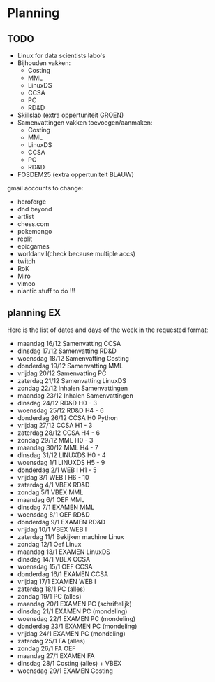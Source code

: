 # Planning

## TODO

- Linux for data scientists labo's
- Bijhouden vakken:
  - Costing
  - MML
  - LinuxDS
  - CCSA
  - PC
  - RD&D
- Skillslab (extra oppertuniteit GROEN)
- Samenvattingen vakken toevoegen/aanmaken:
  - Costing
  - MML
  - LinuxDS
  - CCSA
  - PC
  - RD&D
- FOSDEM25 (extra oppertuniteit BLAUW)

gmail accounts to change:

- heroforge
- dnd beyond
- artlist
- chess.com
- pokemongo
- replit
- epicgames
- worldanvil(check because multiple accs)
- twitch
- RoK
- Miro
- vimeo
- niantic
stuff to do !!!

## planning EX

Here is the list of dates and days of the week in the requested format:

- maandag 16/12  Samenvatting CCSA
- dinsdag 17/12  Samenvatting RD&D
- woensdag 18/12  Samenvatting Costing
- donderdag 19/12  Samenvatting MML
- vrijdag 20/12  Samenvatting PC
- zaterdag 21/12  Samenvatting LinuxDS
- zondag 22/12  Inhalen Samenvattingen
- maandag 23/12  Inhalen Samenvattingen
- dinsdag 24/12  RD&D H0 - 3
- woensdag 25/12  RD&D H4 - 6
- donderdag 26/12  CCSA H0 Python
- vrijdag 27/12  CCSA H1 - 3
- zaterdag 28/12  CCSA H4 - 6
- zondag 29/12  MML H0 - 3
- maandag 30/12  MML H4 - 7
- dinsdag 31/12  LINUXDS H0 - 4
- woensdag 1/1  LINUXDS H5 - 9
- donderdag 2/1  WEB I H1 - 5
- vrijdag 3/1  WEB I H6 - 10
- zaterdag 4/1  VBEX RD&D
- zondag 5/1  VBEX MML
- maandag 6/1  OEF MML
- dinsdag 7/1  EXAMEN MML
- woensdag 8/1  OEF RD&D
- donderdag 9/1  EXAMEN RD&D
- vrijdag 10/1  VBEX WEB I
- zaterdag 11/1  Bekijken machine Linux
- zondag 12/1  Oef Linux
- maandag 13/1  EXAMEN LinuxDS
- dinsdag 14/1  VBEX CCSA
- woensdag 15/1  OEF CCSA
- donderdag 16/1  EXAMEN CCSA
- vrijdag 17/1  EXAMEN WEB I
- zaterdag 18/1  PC (alles)
- zondag 19/1  PC (alles)
- maandag 20/1  EXAMEN PC (schriftelijk)
- dinsdag 21/1  EXAMEN PC (mondeling)
- woensdag 22/1  EXAMEN PC (mondeling)
- donderdag 23/1  EXAMEN PC (mondeling)
- vrijdag 24/1  EXAMEN PC (mondeling)
- zaterdag 25/1  FA (alles)
- zondag 26/1  FA OEF
- maandag 27/1  EXAMEN FA
- dinsdag 28/1  Costing (alles) + VBEX
- woensdag 29/1  EXAMEN Costing
